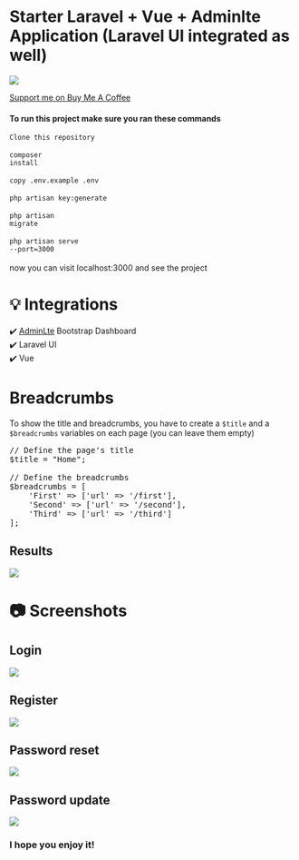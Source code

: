 # Starter Laravel + Vue + Adminlte Application (Laravel UI integrated as well)

<img align="center" src="https://i.ibb.co/yW4DrGg/screencapture-127-0-0-1-8000-2021-06-05-04-07-16.png">    

[Support me on Buy Me A Coffee](https://www.buymeacoffee.com/hbakouane)

#### To run this project make sure you ran these commands
<code>Clone this repository</code><br><br>
<code>composer install</code><br><br>
<code>copy .env.example .env</code><br><br>
<code>php artisan key:generate</code><br><br>
<code>php artisan migrate</code><br><br>
<code>php artisan serve --port=3000</code><br><br>
now you can visit localhost:3000 and see the project

# 💡 Integrations

✔️ [AdminLte](https://adminlte.io/) Bootstrap Dashboard\
✔️ Laravel UI\
✔️ Vue

# Breadcrumbs
<p>
    To show the title and breadcrumbs, you have to create a <code>$title</code> and a <code>$breadcrumbs</code> variables on each page (you can leave them empty) 
</p>

<pre>
// Define the page's title
$title = "Home";

// Define the breadcrumbs
$breadcrumbs = [
    'First' => ['url' => '/first'],
    'Second' => ['url' => '/second'],
    'Third' => ['url' => '/third']
];
</pre>


## Results

<p>
    <img align="center" src="https://i.ibb.co/KKC6L9Z/Sans-titre.png">    
</p>

# 📷 Screenshots
## Login
<p>
    <img align="center" src="https://i.ibb.co/WGdbrv3/screencapture-127-0-0-1-8000-login-2021-06-05-04-01-04.png">    
</p>

## Register
<p>
    <img align="center" src="https://i.ibb.co/PcsR201/screencapture-127-0-0-1-8000-register-2021-06-05-04-00-49.png">    
</p>

## Password reset
<p>
    <img align="center" src="https://i.ibb.co/mJrybkz/screencapture-127-0-0-1-8000-password-reset-2021-06-05-04-01-14.png">    
</p>

## Password update
<p>
    <img align="center" src="https://i.ibb.co/yhhWXF2/screencapture-127-0-0-1-8000-password-reset-c81c3e58b07e36522f823725fcdd3fb8ce2a472cff571ecf8d1b15fd.png">    
</p>

### I hope you enjoy it!
